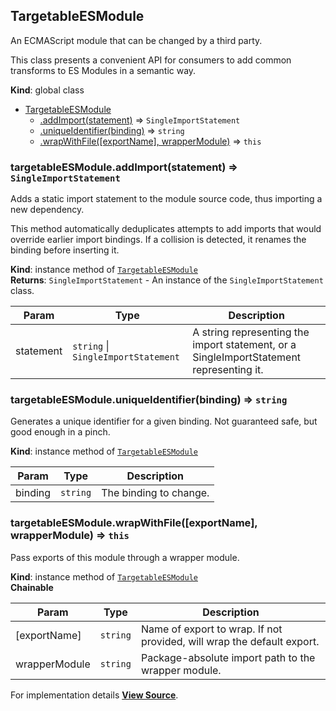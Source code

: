 <a name="TargetableESModule" id="TargetableESModule"></a>

## TargetableESModule

An ECMAScript module that can be changed by a third party.

This class presents a convenient API for consumers to add common transforms to ES
Modules in a semantic way.

**Kind**: global class  

* [TargetableESModule](#TargetableESModule)
    * [.addImport(statement)](#TargetableESModule+addImport) ⇒ `SingleImportStatement`
    * [.uniqueIdentifier(binding)](#TargetableESModule+uniqueIdentifier) ⇒ `string`
    * [.wrapWithFile([exportName], wrapperModule)](#TargetableESModule+wrapWithFile) ⇒ `this`

<a name="TargetableESModule+addImport" id="TargetableESModule+addImport"></a>

### targetableESModule.addImport(statement) ⇒ `SingleImportStatement`

Adds a static import statement to the module source code, thus importing
a new dependency.

This method automatically deduplicates attempts to add imports that would override
earlier import bindings.
If a collision is detected, it renames the binding before inserting it.

**Kind**: instance method of [`TargetableESModule`](#TargetableESModule)  
**Returns**: `SingleImportStatement` - An instance of the `SingleImportStatement` class.  

| Param | Type | Description |
| --- | --- | --- |
| statement | `string` \| `SingleImportStatement` | A string representing the import statement, or a SingleImportStatement representing it. |

<a name="TargetableESModule+uniqueIdentifier" id="TargetableESModule+uniqueIdentifier"></a>

### targetableESModule.uniqueIdentifier(binding) ⇒ `string`

Generates a unique identifier for a given binding. Not guaranteed safe,
but good enough in a pinch.

**Kind**: instance method of [`TargetableESModule`](#TargetableESModule)  

| Param | Type | Description |
| --- | --- | --- |
| binding | `string` | The binding to change. |

<a name="TargetableESModule+wrapWithFile" id="TargetableESModule+wrapWithFile"></a>

### targetableESModule.wrapWithFile([exportName], wrapperModule) ⇒ `this`

Pass exports of this module through a wrapper module.

**Kind**: instance method of [`TargetableESModule`](#TargetableESModule)  
**Chainable**  

| Param | Type | Description |
| --- | --- | --- |
| [exportName] | `string` | Name of export to wrap. If not provided, will wrap the default export. |
| wrapperModule | `string` | Package-absolute import path to the wrapper module. |



For implementation details [**View Source**](https://github.com/magento/pwa-studio/blob/develop/packages/pwa-buildpack/lib/WebpackTools/targetables/TargetableESModule.js).